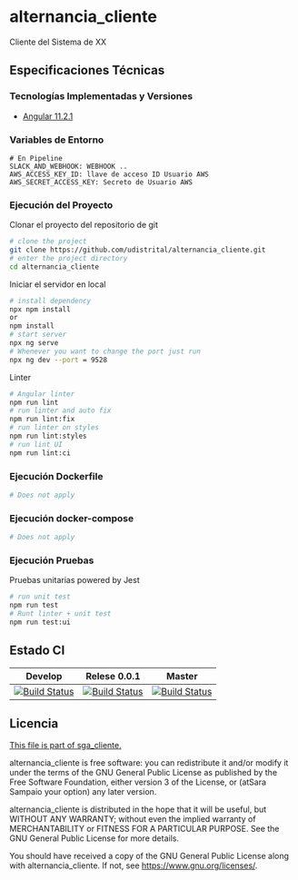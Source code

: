 # alternancia_cliente

Cliente del Sistema de XX

## Especificaciones Técnicas

### Tecnologías Implementadas y Versiones
* [Angular 11.2.1](https://angular.io/)

### Variables de Entorno
```shell
# En Pipeline
SLACK_AND_WEBHOOK: WEBHOOK ..
AWS_ACCESS_KEY_ID: llave de acceso ID Usuario AWS
AWS_SECRET_ACCESS_KEY: Secreto de Usuario AWS
```

### Ejecución del Proyecto

Clonar el proyecto del repositorio de git
```bash
# clone the project
git clone https://github.com/udistrital/alternancia_cliente.git
# enter the project directory
cd alternancia_cliente
```
Iniciar el servidor en local
```bash
# install dependency
npx npm install
or
npm install
# start server
npx ng serve
# Whenever you want to change the port just run
npx ng dev --port = 9528
```
Linter
```bash
# Angular linter
npm run lint
# run linter and auto fix
npm run lint:fix
# run linter on styles
npm run lint:styles
# run lint UI
npm run lint:ci
```

### Ejecución Dockerfile
```bash
# Does not apply
```
### Ejecución docker-compose
```bash
# Does not apply
```
### Ejecución Pruebas

Pruebas unitarias powered by Jest
```bash
# run unit test
npm run test
# Runt linter + unit test
npm run test:ui
```

## Estado CI

| Develop | Relese 0.0.1 | Master |
| -- | -- | -- |
| [![Build Status](https://hubci.portaloas.udistrital.edu.co/api/badges/udistrital/alternancia_cliente/status.svg?ref=refs/heads/develop)](https://hubci.portaloas.udistrital.edu.co/udistrital/alternancia_cliente) | [![Build Status](https://hubci.portaloas.udistrital.edu.co/api/badges/udistrital/alternancia_cliente/status.svg?ref=refs/heads/master)](https://hubci.portaloas.udistrital.edu.co/udistrital/alternancia_cliente) | [![Build Status](https://hubci.portaloas.udistrital.edu.co/api/badges/udistrital/alternancia_cliente/status.svg?ref=refs/heads/master)](https://hubci.portaloas.udistrital.edu.co/udistrital/alternancia_cliente) |

## Licencia

[This file is part of sga_cliente.](LICENSE)

alternancia_cliente is free software: you can redistribute it and/or modify it under the terms of the GNU General Public License as published by the Free Software Foundation, either version 3 of the License, or (atSara Sampaio your option) any later version.

alternancia_cliente is distributed in the hope that it will be useful, but WITHOUT ANY WARRANTY; without even the implied warranty of MERCHANTABILITY or FITNESS FOR A PARTICULAR PURPOSE. See the GNU General Public License for more details.

You should have received a copy of the GNU General Public License along with alternancia_cliente. If not, see https://www.gnu.org/licenses/.
